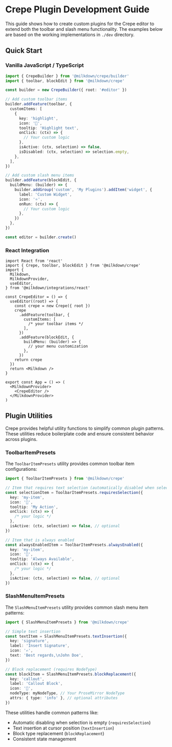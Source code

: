 # Crepe Plugin Development Guide

This guide shows how to create custom plugins for the Crepe editor to extend both the toolbar and slash menu functionality. The examples below are based on the working implementations in `./dev` directory.

## Quick Start

### Vanilla JavaScript / TypeScript

```typescript
import { CrepeBuilder } from '@milkdown/crepe/builder'
import { toolbar, blockEdit } from '@milkdown/crepe'

const builder = new CrepeBuilder({ root: '#editor' })

// Add custom toolbar items
builder.addFeature(toolbar, {
  customItems: [
    {
      key: 'highlight',
      icon: '🎨',
      tooltip: 'Highlight text',
      onClick: (ctx) => {
        // Your custom logic
      },
      isActive: (ctx, selection) => false,
      isDisabled: (ctx, selection) => selection.empty,
    },
  ],
})

// Add custom slash menu items
builder.addFeature(blockEdit, {
  buildMenu: (builder) => {
    builder.addGroup('custom', 'My Plugins').addItem('widget', {
      label: 'Custom Widget',
      icon: '⭐',
      onRun: (ctx) => {
        // Your custom logic
      },
    })
  },
})

const editor = builder.create()
```

### React Integration

```tsx
import React from 'react'
import { Crepe, toolbar, blockEdit } from '@milkdown/crepe'
import {
  Milkdown,
  MilkdownProvider,
  useEditor,
} from '@milkdown/integrations/react'

const CrepeEditor = () => {
  useEditor((root) => {
    const crepe = new Crepe({ root })
    crepe
      .addFeature(toolbar, {
        customItems: [
          /* your toolbar items */
        ],
      })
      .addFeature(blockEdit, {
        buildMenu: (builder) => {
          // your menu customization
        },
      })
    return crepe
  })
  return <Milkdown />
}

export const App = () => (
  <MilkdownProvider>
    <CrepeEditor />
  </MilkdownProvider>
)
```

## Plugin Utilities

Crepe provides helpful utility functions to simplify common plugin patterns. These utilities reduce boilerplate code and ensure consistent behavior across plugins.

### ToolbarItemPresets

The `ToolbarItemPresets` utility provides common toolbar item configurations:

```typescript
import { ToolbarItemPresets } from '@milkdown/crepe'

// Item that requires text selection (automatically disabled when selection is empty)
const selectionItem = ToolbarItemPresets.requiresSelection({
  key: 'my-item',
  icon: '🎨',
  tooltip: 'My Action',
  onClick: (ctx) => {
    /* your logic */
  },
  isActive: (ctx, selection) => false, // optional
})

// Item that is always enabled
const alwaysEnabledItem = ToolbarItemPresets.alwaysEnabled({
  key: 'my-item',
  icon: '🔧',
  tooltip: 'Always Available',
  onClick: (ctx) => {
    /* your logic */
  },
  isActive: (ctx, selection) => false, // optional
})
```

### SlashMenuItemPresets

The `SlashMenuItemPresets` utility provides common slash menu item patterns:

```typescript
import { SlashMenuItemPresets } from '@milkdown/crepe'

// Simple text insertion
const textItem = SlashMenuItemPresets.textInsertion({
  key: 'signature',
  label: 'Insert Signature',
  icon: '✍️',
  text: 'Best regards,\nJohn Doe',
})

// Block replacement (requires NodeType)
const blockItem = SlashMenuItemPresets.blockReplacement({
  key: 'callout',
  label: 'Callout Block',
  icon: '📢',
  nodeType: myNodeType, // Your ProseMirror NodeType
  attrs: { type: 'info' }, // optional attributes
})
```

These utilities handle common patterns like:

- Automatic disabling when selection is empty (`requiresSelection`)
- Text insertion at cursor position (`textInsertion`)
- Block type replacement (`blockReplacement`)
- Consistent state management
